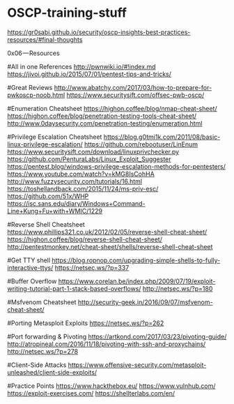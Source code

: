 # OSCP-training-stuff
https://gr0sabi.github.io/security/oscp-insights-best-practices-resources/#final-thoughts

0x06 — Resources

#All in one References
http://pwnwiki.io/#!index.md
https://jivoi.github.io/2015/07/01/pentest-tips-and-tricks/

#Great Reviews
http://www.abatchy.com/2017/03/how-to-prepare-for-pwkoscp-noob.html
https://www.securitysift.com/offsec-pwb-oscp/

#Enumeration Cheatsheet
https://highon.coffee/blog/nmap-cheat-sheet/
https://highon.coffee/blog/penetration-testing-tools-cheat-sheet/
http://www.0daysecurity.com/penetration-testing/enumeration.html

#Privilege Escalation Cheatsheet
https://blog.g0tmi1k.com/2011/08/basic-linux-privilege-escalation/
https://github.com/rebootuser/LinEnum
https://www.securitysift.com/download/linuxprivchecker.py
https://github.com/PenturaLabs/Linux_Exploit_Suggester
https://pentest.blog/windows-privilege-escalation-methods-for-pentesters/
https://www.youtube.com/watch?v=kMG8IsCohHA
http://www.fuzzysecurity.com/tutorials/16.html
https://toshellandback.com/2015/11/24/ms-priv-esc/
https://github.com/51x/WHP
https://isc.sans.edu/diary/Windows+Command-Line+Kung+Fu+with+WMIC/1229

#Reverse Shell Cheatsheet
https://www.phillips321.co.uk/2012/02/05/reverse-shell-cheat-sheet/
https://highon.coffee/blog/reverse-shell-cheat-sheet/
http://pentestmonkey.net/cheat-sheet/shells/reverse-shell-cheat-sheet

#Get TTY shell
https://blog.ropnop.com/upgrading-simple-shells-to-fully-interactive-ttys/
https://netsec.ws/?p=337

#Buffer Overflow
https://www.corelan.be/index.php/2009/07/19/exploit-writing-tutorial-part-1-stack-based-overflows/
http://netsec.ws/?p=180

#Msfvenom Cheatsheet
http://security-geek.in/2016/09/07/msfvenom-cheat-sheet/

#Porting Metasploit Exploits
https://netsec.ws/?p=262

#Port forwarding & Pivoting
https://artkond.com/2017/03/23/pivoting-guide/
http://atropineal.com/2016/11/18/pivoting-with-ssh-and-proxychains/
http://netsec.ws/?p=278

#Client-Side Attacks
https://www.offensive-security.com/metasploit-unleashed/client-side-exploits/

#Practice Points
https://www.hackthebox.eu/
https://www.vulnhub.com/
https://exploit-exercises.com/
https://shellterlabs.com/en/
